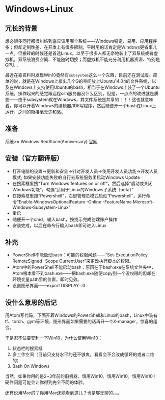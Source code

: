 # Windows+Linux
## 冗长的背景
想必很多同行都很纠结到底应该用哪个系统——Windows稳定、易用、应用程序多；但却定制性差、在开发上有很多限制。平时用的话肯定是Windows更省事儿一点，但搬砖的时候还是首选Linux。以至于很多人都无奈地装上了双系统或者虚拟机，双系统浪费空间、不能随时切换；而虚拟机不能充分利用机器资源、特别是GPU...   

最近在查资料时发现Win10竟然有`subsystem`这么一个东西，目前还在测试版。简单的说，就是在Windows上拿出几个G的空间放上Ubuntu14.04的文件系统，以及在Windows上支持使用Ubuntu的bash，相当于在Windows上装了一个Ubuntu系统，操作起来的感觉跟远程ssh服务器没什么区别。但是，一点点的改进就是质变——由于subsystem就在Windows，其文件系统是共享的！！！这也就意味着，你可以开着Windows的编辑器/IDE写程序，然后随便开一个bash在Linux上运行，之间的衔接毫无违和感。

## 准备
系统>= Windows RedStone(Anniversary)
[官网](https://msdn.microsoft.com/en-us/commandline/wsl/install_guide)

## 安装（官方翻译版）
* 打开电脑的设置->更新和安全->针对开发人员->使用开发人员功能->开发人员模式; 如果安装功能失败的自行去系统服务里启动Windows Update
* 在搜索框里搜“Turn Windows features on or off”，然后选择“启动或关闭Windows功能”，勾选“适用于Linux的Windows子系统（beta）”
* 在搜索框里搜“Powershell”，右键管理员模式启动“Powershell”，运行命令“Enable-WindowsOptionalFeature -Online -FeatureName Microsoft-Windows-Subsystem-Linux”
* 重启
* 随便开一个cmd，输入bash，按提示完成创建账户操作
* 安装完成，以后在命令行输入bash即可进入Linux

## 补充
* PowerShell不能启动bash：可能的权限问题——“Set-ExecutionPolicy RemoteSigned -Scope CurrentUser”来更改执行脚本的权限。
* Atom中的PowerShell不能启动bash：原因在于bash.exe在系统文件夹中，Atom根本看不到bash.exe——把bash.exe随便copy到一个没权限的但却在环境变量path里的位置，即时见效。
* 设置图形界面——export DISPLAY=:0


## 没什么意思的后记
用Atom写代码，下面开着Windows的PowerShell和Linux的bash，Linux中装有tf、torch、gym等环境，图形界面如果需要的话再开一个X-manager，惊喜的组合。

于是忍不住要安利一下Win10，为什么使用Win10：
1. 状态栏的搜索框
2. 多工作空间（目前只支持水平的还不够爽，看看会不会改成循环的或者二维的）
3. Bash On Windows

当然，如果你用的是2~3年前的旧机器，慎用Win10，慎用Win10，慎用Win10！硬件问题可能会让你得到完全不同的体验。

还有说用Mac的？你用Mac还能看到这儿？也是够无聊的。。。